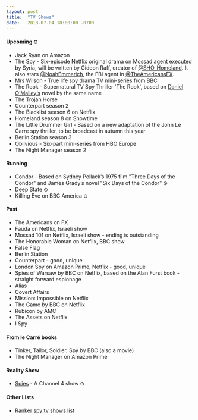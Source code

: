 ```yaml
---
layout: post
title:  "TV Shows"
date:   2018-07-04 18:00:00 -0700
---
```


#### Upcoming ⊙
* Jack Ryan on Amazon
* The Spy - Six-episode Netflix original drama on Mossad agent executed by Syria, will be written by Gideon Raff, creator of [@SHO_Homeland](https://twitter.com/SHO_Homeland). It also stars [@NoahEmmerich](https://twitter.com/NoahEmmerich), the FBI agent in [@TheAmericansFX](https://twitter.com/TheAmericansFX).
* Mrs Wilson - True life spy drama TV mini-series from BBC
* The Rook - Supernatural TV Spy Thriller 'The Rook', based on [Daniel O’Malley‘s](https://twitter.com/DenimAlley) novel by the same name
* The Trojan Horse
* Counterpart season 2
* The Blacklist season 6 on Netflix
* Homeland season 8 on Showtime
* The Little Drummer Girl - Based on a new adaptation of the John Le Carre spy thriller, to be broadcast in autumn this year
* Berlin Station season 3
* Oblivious - Six-part mini-series from HBO Europe
* The Night Manager season 2

#### Running
* Condor - Based on Sydney Pollack’s 1975 film "Three Days of the Condor" and James Grady’s novel "Six Days of the Condor" ⊙
* Deep State ⊙
* Killing Eve on BBC America ⊙

#### Past
* The Americans on FX
* Fauda on Netflix, Israeli show
* Mossad 101 on Netflix, Israeli show - ending is outstanding
* The Honorable Woman on Netflix, BBC show
* False Flag
* Berlin Station
* Counterpart - good, unique
* London Spy on Amazon Prime, Netflix - good, unique
* Spies of Warsaw by BBC on Netflix, based on the Alan Furst book - straight forward espionage
* Alias
* Covert Affairs
* Mission: Impossible on Netflix
* The Game by BBC on Netflix
* Rubicon by AMC
* The Assets on Netflix
* I Spy

#### From le Carré books
* Tinker, Tailor, Soldier, Spy by BBC (also a movie)
* The Night Manager on Amazon Prime

#### Reality Show
* [Spies](http://www.channel4.com/programmes/spies) - A Channel 4 show ⊙

#### Other Lists
* [Ranker spy tv shows list](http://www.ranker.com/list/spy-tv-shows-and-series/reference)

